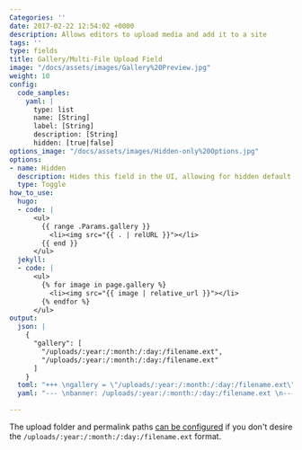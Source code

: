 ```yaml
---
Categories: ''
date: 2017-02-22 12:54:02 +0000
description: Allows editors to upload media and add it to a site
tags: ''
type: fields
title: Gallery/Multi-File Upload Field
image: "/docs/assets/images/Gallery%20Preview.jpg"
weight: 10
config:
  code_samples:
    yaml: |
      type: list
      name: [String]
      label: [String]
      description: [String]
      hidden: [true|false]
options_image: "/docs/assets/images/Hidden-only%20Options.jpg"
options:
- name: Hidden
  description: Hides this field in the UI, allowing for hidden default values.
  type: Toggle
how_to_use:
  hugo:
  - code: |
      <ul>
        {{ range .Params.gallery }}
          <li><img src="{{ . | relURL }}"></li>
        {{ end }}
      </ul>
  jekyll:
  - code: |
      <ul>
        {% for image in page.gallery %}
          <li><img src="{{ image | relative_url }}"></li>
        {% endfor %}
      </ul>
output:
  json: |
    {
      "gallery": [
        "/uploads/:year:/:month:/:day:/filename.ext",
        "/uploads/:year:/:month:/:day:/filename.ext"
      ]
    }
  toml: "+++ \ngallery = \"/uploads/:year:/:month:/:day:/filename.ext\"\n+++ \n"
  yaml: "--- \nbanner: /uploads/:year:/:month:/:day:/filename.ext \n--- \n"

---
```

The upload folder and permalink paths [can be configured](/docs/site-configuration/media-uploads/) if you don't desire the `/uploads/:year:/:month:/:day:/filename.ext` format.
